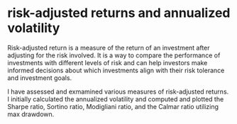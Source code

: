 # risk-adjusted returns and annualized volatility

Risk-adjusted return is a measure of the return of an investment after adjusting for the risk involved. It is a way to compare the performance of investments with different levels of risk and can help investors make informed decisions about which investments align with their risk tolerance and investment goals.

I have assessed and exmamined various measures of risk-adjusted returns. I initially calculated the annualized volatility and computed and plotted the Sharpe ratio, Sortino ratio, Modigliani ratio, and the Calmar ratio utilizing max drawdown.

